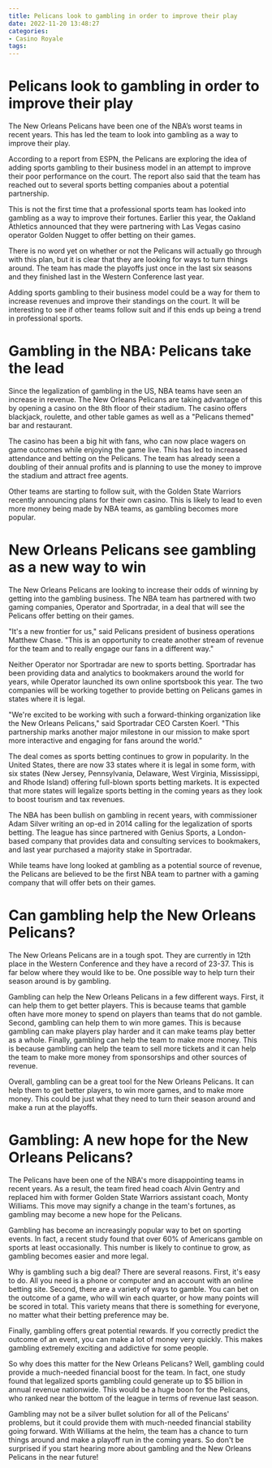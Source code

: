 ```yaml
---
title: Pelicans look to gambling in order to improve their play
date: 2022-11-20 13:48:27
categories:
- Casino Royale
tags:
---
```



#  Pelicans look to gambling in order to improve their play

The New Orleans Pelicans have been one of the NBA’s worst teams in recent years. This has led the team to look into gambling as a way to improve their play.

According to a report from ESPN, the Pelicans are exploring the idea of adding sports gambling to their business model in an attempt to improve their poor performance on the court. The report also said that the team has reached out to several sports betting companies about a potential partnership.

This is not the first time that a professional sports team has looked into gambling as a way to improve their fortunes. Earlier this year, the Oakland Athletics announced that they were partnering with Las Vegas casino operator Golden Nugget to offer betting on their games.

There is no word yet on whether or not the Pelicans will actually go through with this plan, but it is clear that they are looking for ways to turn things around. The team has made the playoffs just once in the last six seasons and they finished last in the Western Conference last year.

Adding sports gambling to their business model could be a way for them to increase revenues and improve their standings on the court. It will be interesting to see if other teams follow suit and if this ends up being a trend in professional sports.

#  Gambling in the NBA: Pelicans take the lead

Since the legalization of gambling in the US, NBA teams have seen an increase in revenue. The New Orleans Pelicans are taking advantage of this by opening a casino on the 8th floor of their stadium. The casino offers blackjack, roulette, and other table games as well as a "Pelicans themed" bar and restaurant.

The casino has been a big hit with fans, who can now place wagers on game outcomes while enjoying the game live. This has led to increased attendance and betting on the Pelicans. The team has already seen a doubling of their annual profits and is planning to use the money to improve the stadium and attract free agents.

Other teams are starting to follow suit, with the Golden State Warriors recently announcing plans for their own casino. This is likely to lead to even more money being made by NBA teams, as gambling becomes more popular.

#  New Orleans Pelicans see gambling as a new way to win

The New Orleans Pelicans are looking to increase their odds of winning by getting into the gambling business. The NBA team has partnered with two gaming companies, Operator and Sportradar, in a deal that will see the Pelicans offer betting on their games.

"It's a new frontier for us," said Pelicans president of business operations Matthew Chase. "This is an opportunity to create another stream of revenue for the team and to really engage our fans in a different way."

Neither Operator nor Sportradar are new to sports betting. Sportradar has been providing data and analytics to bookmakers around the world for years, while Operator launched its own online sportsbook this year. The two companies will be working together to provide betting on Pelicans games in states where it is legal.

"We're excited to be working with such a forward-thinking organization like the New Orleans Pelicans," said Sportradar CEO Carsten Koerl. "This partnership marks another major milestone in our mission to make sport more interactive and engaging for fans around the world."

The deal comes as sports betting continues to grow in popularity. In the United States, there are now 33 states where it is legal in some form, with six states (New Jersey, Pennsylvania, Delaware, West Virginia, Mississippi, and Rhode Island) offering full-blown sports betting markets. It is expected that more states will legalize sports betting in the coming years as they look to boost tourism and tax revenues.

The NBA has been bullish on gambling in recent years, with commissioner Adam Silver writing an op-ed in 2014 calling for the legalization of sports betting. The league has since partnered with Genius Sports, a London-based company that provides data and consulting services to bookmakers, and last year purchased a majority stake in Sportradar.

While teams have long looked at gambling as a potential source of revenue, the Pelicans are believed to be the first NBA team to partner with a gaming company that will offer bets on their games.

#  Can gambling help the New Orleans Pelicans?

The New Orleans Pelicans are in a tough spot. They are currently in 12th place in the Western Conference and they have a record of 23-37. This is far below where they would like to be. One possible way to help turn their season around is by gambling.

Gambling can help the New Orleans Pelicans in a few different ways. First, it can help them to get better players. This is because teams that gamble often have more money to spend on players than teams that do not gamble. Second, gambling can help them to win more games. This is because gambling can make players play harder and it can make teams play better as a whole. Finally, gambling can help the team to make more money. This is because gambling can help the team to sell more tickets and it can help the team to make more money from sponsorships and other sources of revenue.

Overall, gambling can be a great tool for the New Orleans Pelicans. It can help them to get better players, to win more games, and to make more money. This could be just what they need to turn their season around and make a run at the playoffs.

#  Gambling: A new hope for the New Orleans Pelicans?

The Pelicans have been one of the NBA's more disappointing teams in recent years. As a result, the team fired head coach Alvin Gentry and replaced him with former Golden State Warriors assistant coach, Monty Williams. This move may signify a change in the team's fortunes, as gambling may become a new hope for the Pelicans.

Gambling has become an increasingly popular way to bet on sporting events. In fact, a recent study found that over 60% of Americans gamble on sports at least occasionally. This number is likely to continue to grow, as gambling becomes easier and more legal.

Why is gambling such a big deal? There are several reasons. First, it's easy to do. All you need is a phone or computer and an account with an online betting site. Second, there are a variety of ways to gamble. You can bet on the outcome of a game, who will win each quarter, or how many points will be scored in total. This variety means that there is something for everyone, no matter what their betting preference may be.

Finally, gambling offers great potential rewards. If you correctly predict the outcome of an event, you can make a lot of money very quickly. This makes gambling extremely exciting and addictive for some people.

So why does this matter for the New Orleans Pelicans? Well, gambling could provide a much-needed financial boost for the team. In fact, one study found that legalized sports gambling could generate up to $5 billion in annual revenue nationwide. This would be a huge boon for the Pelicans, who ranked near the bottom of the league in terms of revenue last season.

Gambling may not be a silver bullet solution for all of the Pelicans' problems, but it could provide them with much-needed financial stability going forward. With Williams at the helm, the team has a chance to turn things around and make a playoff run in the coming years. So don't be surprised if you start hearing more about gambling and the New Orleans Pelicans in the near future!